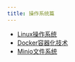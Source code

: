 ```yaml
---
title: 操作系统篇
---
```


- [Linux操作系统](./Linux.md)
- [Docker容器化技术](./Docker容器化技术.md)
- [Minio文件系统](./Minio文件系统.md)